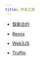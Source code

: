 ```yaml
---
title: 开发工具
---
```


- [智能合约](https://learnblockchain.cn/docs/solidity/)

- [Remix](https://remix.ethereum.org/)

- [Web3JS](https://web3js.readthedocs.io/)

- [Truffle](https://www.trufflesuite.com/docs/teams/quickstart)
